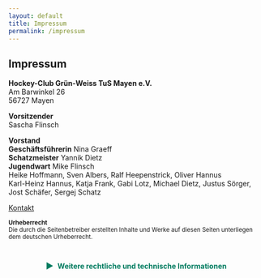 ```yaml
---
layout: default
title: Impressum
permalink: /impressum
---
```


## Impressum

**Hockey-Club Grün-Weiss TuS Mayen e.V.**  
Am Barwinkel 26  
56727 Mayen  

**Vorsitzender**  
Sascha Flinsch

**Vorstand**  
**Geschäftsführerin** Nina Graeff    
**Schatzmeister**  Yannik Dietz   
**Jugendwart** Mike Flinsch  
Heike Hoffmann, Sven Albers, Ralf Heepenstrick, Oliver Hannus  
Karl-Heinz Hannus, Katja Frank, Gabi Lotz, Michael Dietz, Justus Sörger, Jost Schäfer, Sergej Schatz  

<span class="email-highlight"><a href="mailto:info@test-domain.de">Kontakt</a></span>  
<small>  
**Urheberrecht**  
Die durch die Seitenbetreiber erstellten Inhalte und Werke auf diesen Seiten unterliegen dem deutschen Urheberrecht.
</small> 

<div class="collapsible-container">
    <div class="collapsible-header" onclick="toggleCollapsible()">
        <span class="arrow">&#9654;</span> Weitere rechtliche und technische Informationen
    </div>
    <div class="collapsible-content">
        <small>  
        <strong>Registereintrag</strong><br> 
        Eingetragen im Vereinsregister beim Amtsgericht XY unter VR ____
        </small><br>
        <small>  
        <strong>Haftung für Inhalte</strong><br> 
        Die Inhalte unserer Seiten wurden mit größter Sorgfalt erstellt. Für die Richtigkeit,  
        Vollständigkeit und Aktualität der Inhalte können wir jedoch keine Gewähr übernehmen.  
        </small><br>
        <small>  
        <strong>Haftung für Links</strong><br>
        Unsere Website enthält Links zu externen Webseiten Dritter, auf deren Inhalte wir keinen Einfluss haben.  
        Deshalb können wir für diese fremden Inhalte auch keine Gewähr übernehmen.  
        </small>  
    </div>
</div>

<script>
    function toggleCollapsible() {
        let content = document.querySelector('.collapsible-content');
        let arrow = document.querySelector('.arrow');
        
        if (content.style.display === "block") {
            content.style.display = "none";
            arrow.innerHTML = "&#9654;"; // Pfeil nach rechts
        } else {
            content.style.display = "block";
            arrow.innerHTML = "&#9660;"; // Pfeil nach unten
        }
    }
</script>

<style>
    .collapsible-container {
        margin-top: 20px;
        border: 1px solid #ccc;
        border-radius: 5px;
        padding: 10px;
        /*background-color: #f9f9f9;*/
border: none; /* Entfernt den Rahmen */
    }

    .collapsible-header {
        font-weight: bold;
        color: #007b5f;
        cursor: pointer;
        display: flex;
        align-items: center;
        justify-content: center; /* Zentriert den Text und den Pfeil */
        text-align: center;
        padding: 10px 0;
        
    }

    .arrow {
        font-size: 16px;
        margin-right: 8px;
        transition: transform 0.2s;
    }

    .collapsible-content {
      display: none;
      padding: 10px;
      font-size: 14px; /* Falls zu groß, kannst du es kleiner setzen */
      color: gray; /* Farbe von der Website erben */
    }
</style>

